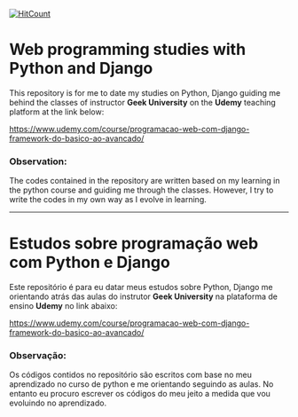 [![HitCount](http://hits.dwyl.com/lipegomes/https://githubcom/lipegomes/web-programming-python-django-udemy-studies.svg)](http://hits.dwyl.com/lipegomes/https://githubcom/lipegomes/web-programming-python-django-udemy-studies)

# Web programming studies with Python and Django

This repository is for me to date my studies on Python, Django guiding me behind the classes of instructor **Geek University** on the **Udemy** teaching platform at the link below:

https://www.udemy.com/course/programacao-web-com-django-framework-do-basico-ao-avancado/

### Observation:

The codes contained in the repository are written based on my learning in the python course and guiding me through the classes. However, I try to write the codes in my own way as I evolve in learning.

------

# Estudos sobre programação web com Python e Django

Este repositório é para eu datar meus estudos sobre Python, Django me orientando atrás das aulas do instrutor **Geek University** na plataforma de ensino **Udemy** no link abaixo:

https://www.udemy.com/course/programacao-web-com-django-framework-do-basico-ao-avancado/

### Observação:

Os códigos contidos no repositório são escritos com base no meu aprendizado no curso de python e me orientando seguindo as aulas. No entanto eu procuro escrever os códigos do meu jeito a medida que vou evoluindo no aprendizado. 

